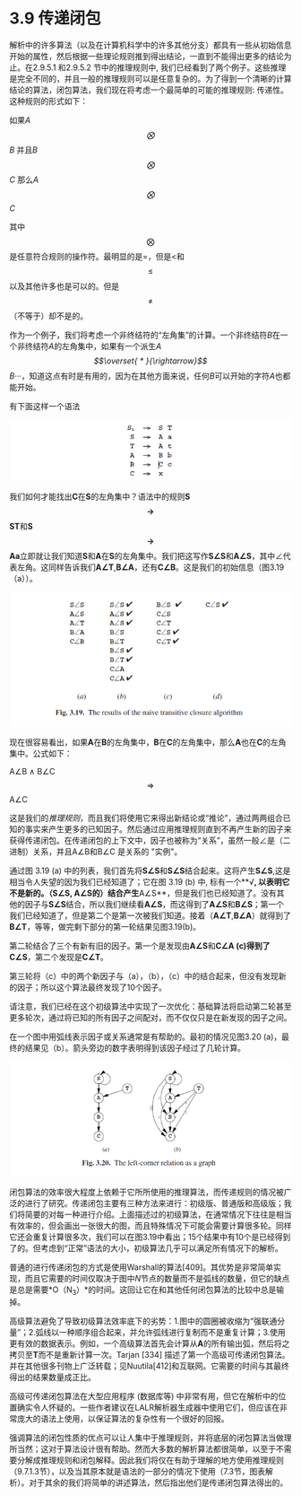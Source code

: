 # 3.9 传递闭包

解析中的许多算法（以及在计算机科学中的许多其他分支）都具有一些从初始信息开始的属性，然后根据一些理论规则推到得出结论，一直到不能得出更多的结论为止。在2.9.5.1 和2.9.5.2 节中的推理规则中, 我们已经看到了两个例子。这些推理是完全不同的，并且一般的推理规则可以是任意复杂的。为了得到一个清晰的计算结论的算法，闭包算法，我们现在将考虑一个最简单的可能的推理规则: 传递性。这种规则的形式如下：

如果*A$$\bigotimes$$B* 并且*B$$\bigotimes$$C* 那么*A$$\bigotimes$$C*

其中$$\bigotimes$$是任意符合规则的操作符。最明显的是=，但是<和$$\leq$$以及其他许多也是可以的。但是$$\neq$$（不等于）却不是的。

作为一个例子，我们将考虑一个非终结符的“左角集”的计算。一个非终结符*B*在一个非终结符*A*的左角集中，如果有一个派生*A$$\overset{ * }{\rightarrow}$$B···*，知道这点有时是有用的，因为在其他方面来说，任何*B*可以开始的字符*A*也都能开始。

有下面这样一个语法

![图1](../../img/3.9_1.png)

我们如何才能找出**C**在**S**的左角集中？语法中的规则**S$$\rightarrow$$ST**和**S$$\rightarrow$$Aa**立即就让我们知道**S**和**A**在**S**的左角集中。我们把这写作**S∠S**和**A∠S**，其中∠代表左角。这同样告诉我们**A∠T**,**B∠A**，还有**C∠B**。这是我们的初始信息（图3.19（a））。

![图2 Fig.3.19](../../img/3.9_2-Fig.3.19.png)

现在很容易看出，如果**A**在**B**的左角集中，**B**在**C**的左角集中，那么**A**也在**C**的左角集中。公式如下：

A∠B ∧ B∠C $$\Rightarrow$$ A∠C

这是我们的*推理规则*，而且我们将使用它来得出新结论或“推论”，通过两两组合已知的事实来产生更多的已知因子。然后通过应用推理规则直到不再产生新的因子来获得传递闭包。在传递闭包的上下文中，因子也被称为“关系”，虽然一般∠是（二进制）关系，并且A∠B和B∠C 是关系的 "实例"。

通过图 3.19 (a) 中的列表，我们首先将**S∠S**和**S∠S**结合起来。这将产生**S∠S**,这是相当令人失望的因为我们已经知道了；它在图 3.19 (b) 中, 标有一个**√**, 以表明它不是新的。（**S∠S, A∠S**的）结合产生**A∠S**，但是我们也已经知道了。没有其他的因子与**S∠S**结合，所以我们继续看**A∠S**，而这得到了**A∠S**和**B∠S**；第一个我们已经知道了，但是第二个是第一次被我们知道。接着（**A∠T**,**B∠A**）就得到了**B∠T**，等等，做完剩下部分的第一轮结果见图3.19(b)。

第二轮结合了三个有新有旧的因子。第一个是发现由**A∠S**和**C∠A (c)**得到了**C∠S**，第二个发现是**C∠T**。

第三轮将（c）中的两个新因子与（a），（b），（c）中的结合起来，但没有发现新的因子；所以这个算法最终发现了10个因子。

请注意，我们已经在这个初级算法中实现了一次优化：基础算法将启动第二轮甚至更多轮次，通过将已知的所有因子之间配对，而不仅仅只是在新发现的因子之间。

在一个图中用弧线表示因子或关系通常是有帮助的。最初的情况见图3.20 (a)，最终的结果见（b）。箭头旁边的数字表明得到该因子经过了几轮计算。

![图3 Fig.3.20](../../img/3.9_3-Fig.3.20.png)

闭包算法的效率很大程度上依赖于它所所使用的推理算法，而传递规则的情况被广泛的进行了研究。传递闭包主要有三种方法来进行：初级版、普通版和高级版；我们将简要的对每一种进行介绍。上面描述过的初级算法，在通常情况下往往是相当有效率的，但会画出一张很大的图，而且特殊情况下可能会需要计算很多轮。同样它还会重复计算很多次，我们可以在图3.19中看出；15个结果中有10个是已经得到了的。但考虑到“正常”语法的大小，初级算法几乎可以满足所有情况下的解析。

普通的进行传递闭包的方式是使用Warshall的算法[409]。其优势是非常简单实现，而且它需要的时间仅取决于图中*N*节点的数量而不是弧线的数量，但它的缺点是总是需要*O（N<sub>3</sub>）*的时间。这回让它在和其他任何闭包算法的比较中总是输掉。

高级算法避免了导致初级算法效率底下的劣势：1.图中的圆圈被收缩为“强联通分量”；2.弧线以一种顺序组合起来，并允许弧线进行复制而不是重复计算；3.使用更有效的数据表示。例如，一个高级算法首先会计算从**A**的所有输出弧，然后将之拷贝至**T**而不是重新计算一次。Tarjan [334] 描述了第一个高级可传递闭包算法。并在其他很多刊物上广泛转载；见Nuutila[412]和互联网。它需要的时间与其最终得出的结果数量成正比。

高级可传递闭包算法在大型应用程序 (数据库等) 中非常有用，但它在解析中的位置确实令人怀疑的。一些作者建议在LALR解析器生成器中使用它们，但应该在非常庞大的语法上使用，以保证算法的复杂性有一个很好的回报。

强调算法的闭包性质的优点可以让人集中于推理规则，并将底层的闭包算法当做理所当然；这对于算法设计很有帮助。然而大多数的解析算法都很简单，以至于不需要分解成推理规则和闭包解释。因此我们将仅在有助于理解的地方使用推理规则（9.7.1.3节），以及当其原本就是语法的一部分的情况下使用（7.3节，图表解析）。对于其余的我们将简单的讲述算法，然后指出他们是传递闭包算法得出的。